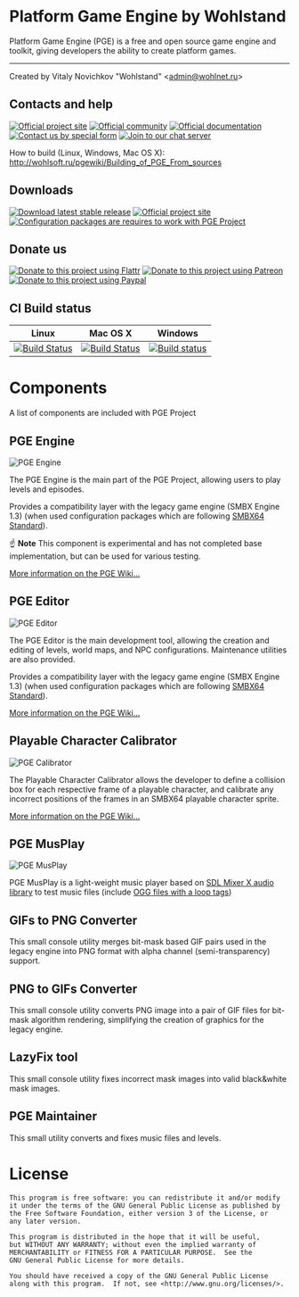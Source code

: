 Platform Game Engine by Wohlstand
===========
Platform Game Engine (PGE) is a free and open source game engine and toolkit, giving developers the ability to create platform games.

------

Created by Vitaly Novichkov "Wohlstand" &lt;admin@wohlnet.ru&gt;

## Contacts and help

[![Official project site](https://img.shields.io/badge/Official%20Site-Visit-yellow.svg)](http://wohlsoft.ru/PGE/)
[![Official community](https://img.shields.io/badge/Community-Visit-green.svg)](http://wohlsoft.ru/forum/)
[![Official documentation](https://img.shields.io/badge/Documentation-Read-green.svg)](http://wohlsoft.ru/pgewiki/)
[![Contact us by special form](https://img.shields.io/badge/Contact-us-blue.svg)](http://wohlsoft.ru/forum/memberlist.php?mode=contactadmin)
[![Join to our chat server](https://img.shields.io/badge/Discord-Join%20us-7289DA.svg)](https://discord.gg/qPBsvMy)

How to build (Linux, Windows, Mac OS X):
http://wohlsoft.ru/pgewiki/Building_of_PGE_From_sources

## Downloads
[![Download latest stable release](https://img.shields.io/badge/Download-Stable-green.svg)](http://wohlsoft.ru/PGE/#links)
[![Official project site](https://img.shields.io/badge/Download-Experimental-orange.svg)](http://wohlsoft.ru/docs/_laboratory/)
[![Configuration packages are requires to work with PGE Project](https://img.shields.io/badge/Download-Config%20packs-blue.svg)](http://wohlsoft.ru/config_packs/)


## Donate us

[![Donate to this project using Flattr](https://img.shields.io/badge/flattr-donate-green.svg)](https://flattr.com/submit/auto?fid=lgdjjy&url=https%3A%2F%2Fgithub.com%2FWohlSoft%2FPGE-Project)
[![Donate to this project using Patreon](https://img.shields.io/badge/patreon-donate-orange.svg)](http://patreon.com/Wohlstand)
[![Donate to this project using Paypal](https://img.shields.io/badge/paypal-donate-blue.svg)](http://wohlsoft.ru/paypal)


## CI Build status
Linux | Mac OS X | Windows
------------ | ------------- | -------------
[![Build Status](https://semaphoreci.com/api/v1/wohlstand/pge-project/branches/master/shields_badge.svg)](https://semaphoreci.com/wohlstand/pge-project) | [![Build Status](https://travis-ci.org/WohlSoft/PGE-Project.svg?branch=master)](https://travis-ci.org/WohlSoft/PGE-Project) | [![Build status](https://ci.appveyor.com/api/projects/status/5vpdgj57m3oheqc3?svg=true)](https://ci.appveyor.com/project/Wohlstand/pge-project)

# Components
A list of components are included with PGE Project

## PGE Engine

![PGE Engine](https://github.com/WohlSoft/PGE-Project/blob/master/Engine/_resources/icon/cat_256.png)

The PGE Engine is the main part of the PGE Project, allowing users to play levels and episodes.

Provides a compatibility layer with the legacy game engine (SMBX Engine 1.3) (when used configuration packages which are following [SMBX64 Standard](http://wohlsoft.ru/pgewiki/SMBX64)).

:point_up: **Note** This component is experimental and has not completed base implementation, but can be used for various testing.

[More information on the PGE Wiki...](http://wohlsoft.ru/pgewiki/PGE_Engine)


## PGE Editor

![PGE Editor](https://github.com/WohlSoft/PGE-Project/blob/master/Editor/_resources/images/cat_builder/cat_builder_256.png)

The PGE Editor is the main development tool, allowing the creation and editing of levels, world maps, and NPC configurations. Maintenance utilities are also provided.

Provides a compatibility layer with the legacy game engine (SMBX Engine 1.3) (when used configuration packages which are following [SMBX64 Standard](http://wohlsoft.ru/pgewiki/SMBX64)).

[More information on the PGE Wiki...](http://wohlsoft.ru/pgewiki/PGE_Editor)

## Playable Character Calibrator

![PGE Calibrator](https://github.com/WohlSoft/PGE-Project/blob/master/PlayableCalibrator/_resourses/icon/calibrator_256.png)

The Playable Character Calibrator allows the developer to define a collision box for each respective frame of a playable character, and calibrate any incorrect positions of the frames in an SMBX64 playable character sprite.

[More information on the PGE Wiki...](http://wohlsoft.ru/pgewiki/Playable_character_Calibrator)


## PGE MusPlay

![PGE MusPlay](https://github.com/WohlSoft/PGE-Project/blob/master/MusicPlayer/_resources/cat_musplay/cat_musplay_256x256.png)

PGE MusPlay is a light-weight music player based on [SDL Mixer X audio library](http://wohlsoft.ru/pgewiki/SDL_Mixer_X) to test music files (include [OGG files with a loop tags](http://wohlsoft.ru/pgewiki/How_To:_Looping_music_files))

## GIFs to PNG Converter

This small console utility merges bit-mask based GIF pairs used in the legacy engine into PNG format with alpha channel (semi-transparency) support.

## PNG to GIFs Converter

This small console utility converts PNG image into a pair of GIF files for bit-mask algorithm rendering, simplifying the creation of graphics for the legacy engine.

## LazyFix tool

This small console utility fixes incorrect mask images into valid black&white mask images.

## PGE Maintainer

This small utility converts and fixes music files and levels.


# License

    This program is free software: you can redistribute it and/or modify
    it under the terms of the GNU General Public License as published by
    the Free Software Foundation, either version 3 of the License, or
    any later version.

    This program is distributed in the hope that it will be useful,
    but WITHOUT ANY WARRANTY; without even the implied warranty of
    MERCHANTABILITY or FITNESS FOR A PARTICULAR PURPOSE.  See the
    GNU General Public License for more details.

    You should have received a copy of the GNU General Public License
    along with this program.  If not, see <http://www.gnu.org/licenses/>.

